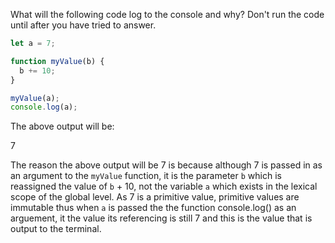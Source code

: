 What will the following code log to the console and why? Don't run the code until after you have tried to answer.

```Javascript
let a = 7;

function myValue(b) {
  b += 10;
}

myValue(a);
console.log(a);
```

The above output will be:

7

The reason the above output will be 7 is because although 7 is passed in as an argument to the `myValue` function, it is the parameter `b` which is reassigned the value of `b` + 10, not the variable `a` which exists in the lexical scope of the global level. As 7 is a primitive value, primitive values are immutable thus when `a` is passed the the function console.log() as an arguement, it the value its referencing is still 7 and this is the value that is output to the terminal.